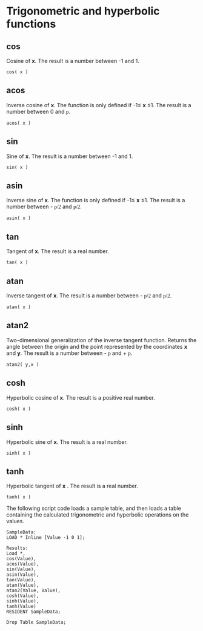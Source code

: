 # Trigonometric and hyperbolic functions

## cos

Cosine of **x**.
The result is a number between -1 and 1.

`cos( x )`

## acos

Inverse cosine of **x**.
The function is only defined if -1≤ **x** ≤1.
The result is a number between 0 and
<span style='font-family: Symbol;' data-autonumposition='none'>p.</span>

`acos( x )`

## sin

Sine of **x**.
The result is a number between -1 and 1.

`sin( x )`

## asin

Inverse sine of **x**.
The function is only defined if
-1≤ **x** ≤1.
The result is a number between -
<span style='font-family: Symbol;' data-autonumposition='none'>p/2</span>
and
<span style='font-family: Symbol;' data-autonumposition='none'>p/2</span>.

`asin( x )`

## tan

Tangent of **x**.
The result is a real number.

`tan( x )`

## atan

Inverse tangent of **x**.
The result is a number between -
<span style='font-family: Symbol;' data-autonumposition='none'>p/2</span>
and
<span style='font-family: Symbol;' data-autonumposition='none'>p/2</span>.

`atan( x )`

## atan2

Two-dimensional generalization of the inverse tangent function. Returns
the angle between the origin and the point represented by the
coordinates **x** and **y**.
The result is a number between -
<span style='font-family: Symbol;' data-autonumposition='none'>p</span>
and +
<span style='font-family: Symbol;' data-autonumposition='none'>p</span>.

`atan2( y,x )`

## cosh

Hyperbolic cosine of **x**.
The result is a positive real number.

`cosh( x )`

## sinh

Hyperbolic sine of **x**.
The result is a real number.

`sinh( x )`

## tanh

Hyperbolic tangent of **x** .
The result is a real number.

`tanh( x )`

The following script code loads a sample table, and then loads a table
containing the calculated trigonometric and hyperbolic operations on the
values.

```
SampleData:
LOAD * Inline [Value -1 0 1];

Results:
Load *,
cos(Value),
acos(Value),
sin(Value),
asin(Value),
tan(Value),
atan(Value),
atan2(Value, Value),
cosh(Value),
sinh(Value),
tanh(Value)
RESIDENT SampleData;

Drop Table SampleData;
```
